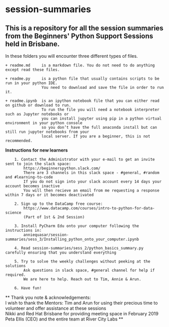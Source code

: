 # session-summaries

## This is a repository for all the session summaries from the Beginners' Python Support Sessions held in Brisbane.

In these folders you will encounter three different types of files.

    + readme.md     is a markdown file. You do not need to do anything except read these files.

    + readme.py     is a python file that usually contains scripts to be run in your python IDE. 
                    You need to download and save the file in order to run it.

    + readme.ipynb  is an ipython notebook file that you can either read on github or download to run.
                    To run the file you will need a notebook interpreter such as Jupyter notebooks or 
                    you can install jupyter using pip in a python virtual environment in your python console 
                    so you don’t have the full anaconda install but can still run jupyter notebooks from your 
                    local server. If you are a beginner, this is not recommended.



**Instructions for new learners**

        1. Contact the Administrator with your e-mail to get an invite sent to join the slack space:
            https://beginnerspython.slack.com/
            There are 3 channels in this slack space - #general, #random and #learning-to-code
            If you do not sign into your slack account every 14 days your account becomes inactive 
            You will then recieve an email from me requesting a response within 7 days or it becomes deactivated
        
        2. Sign up to the DataCamp free course: 
            https://www.datacamp.com/courses/intro-to-python-for-data-science
            (Part of 1st & 2nd Session)
        
        3. Install PyCharm Edu onto your computer following the instructions in:
            anniequasar/session-summaries/sess_3/Installing_python_onto_your_computer.ipynb

        4. Read session-summaries/sess_2/python_basics_summary.py carefully ensuring that you understand everything

        5. Try to solve the weekly challenges without peeking at the solutions  
            Ask questions in slack space, #general channel for help if required. 
            We are here to help. Reach out to Tim, Annie & Arun. 
        
        6. Have fun!


**  Thank you note & acknowledgements: 
<br>
I wish to thank the Mentors: Tim and Arun for using their precious time to volunteer and offer assistance at these sessions
<br>
Nikki and Red Hat Brisbane for providing meeting space in February 2019
<br>
Peta Ellis (CEO) and the entire team at River City Labs  ** 
<br>

